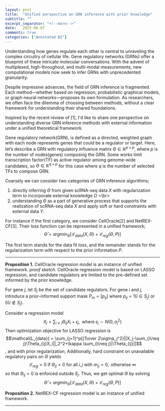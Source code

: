 ```yaml
---
layout: post
title:  "Unified perspective on GRN inference with prior knowledge"
subtitle: ""
excerpt_separator: "<!--more-->"
date:	2025-06-07
comments: true
categories: ["Annotated BI"]
---
```


Understanding how genes regulate each other is central to unraveling the complex circuitry of cellular life. 
Gene regulatory networks (GRNs) offer a blueprint of these intricate molecular conversations. 
With the advent of multiplexed, high-throughout, and multi-modal measurements, new computational models now seek to infer GRNs with unprecedented granularity.

Despite impressive advances, the field of GRN inference is fragmented. 
Each method—whether based on regression, probabilistic graphical models, or graph neural networks—proposes its own formulation. 
As researchers, we often face the dilemma of choosing between methods, without a clear framework for understanding their shared foundations.

Inspired by the recent review of [1], I'd like to share one perspective on understanding diverse GRN inference methods with external information under a unified theoretical framework. 

Gene regulatory network(GRN), is defined as a directed, weighted graph with each node represents genes that could be a regulator or target. Here, let’s describe a GRN with regulatory influence matrix $\Theta \in \mathbb{R}^{p \times p}$, where $p$ is the number of nodes(genes) composing the GRN. Some works limit transcription factor(TF) as active regulator among genome-wide candidates, so $\Theta \in \mathbb{R}^{q \times p}$ for this case where $q$ is the number of selected TFs to compose GRN.

Coarsely we can consider two categories of GRN inference algorithms; </br>
1) directly inferring $\Theta$ from given scRNA-seq data $X$ with regularization term to incorporate external knowledge $\Omega$ <\br>
2) understanding $\Theta$ as a part of generative process that supports the realization of scRNA-seq data $X$ and apply soft or hard constraints with external data $Y$.

For instance if the first category, we consider CellOracle[2] and NetREX-CF[3]. Their loss function can be represented in a unified framework;
$$\hat{\Theta}=argmin_\Theta[{\mathcal{L}_{data}(X,\Theta)+\mathcal{L}_{reg}(\Theta,P)}]$$

The first term stands for the data fit loss, and the remainder stands for the regularization term with respect to the prior information $P$.

---
**Proposition 1.** CellOracle regression model is an instance of unified framework.
*proof sketch.*
CellOracle regression model is based on LASSO regression, and candidate regulators are limited to the pre-defined set informed by the prior knowledge.

For gene $j$, let $S_j$ be the set of candidate regulators. For gene $i$ and $j$, introduce a prior-informed support mask $P_m=[p_{ij}]$ where $p_{ij}=1(i \in S_j) \text{ or } 0(i \notin S_j)$.

Consider a regression model
$$X_j=\sum_{i\neq j}\Theta_{ij}X_i+\epsilon_j, \text{ where } \epsilon_j \sim N(0,\sigma_j^2)$$
Then optimization objective for LASSO regression is
$$\mathcal{L_{data}} = \sum_{j=1}^p[{1\over 2\sigma_j^2}||X_j-\sum_{i\neq j}\Theta_{ij}X_i||_2^2+\kappa \sum_{i\neq j}|\Theta_{ij}|]$$
, and with prior regularization, 
Additionally, hard constraint on unavailable regulatory pairs on $\Theta$ yields
$$\mathcal{L}_{reg}=0\text{ if } \Theta_{ij}=0 \text{ for all } i,j \text{ with } m_{ij}=0, \text{ otherwise } \infty$$
so that $\Theta_{ij}=0$ is enforced outside $S_j$.
Thus, we get optimal $\Theta$ by solving $$\hat{\Theta}=argmin_\Theta[{\mathcal{L}_{data}(X,\Theta)+\mathcal{L}_{reg}(\Theta,P)}]$$


**Proposition 2.** NetREX-CF regression model is an instance of unified framework.

---